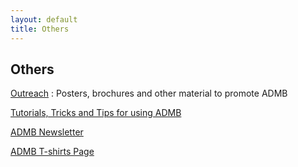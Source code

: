 ```yaml
---
layout: default
title: Others
---
```


Others
------

[Outreach](outreach/)
: Posters, brochures and other material to promote ADMB

[Tutorials, Tricks and Tips for using ADMB](tutorials-and-examples/)

[ADMB Newsletter](http://admb-foundation.org/?page_id=39)

[ADMB T-shirts Page](outreach/admb-t-shirts-page.html)
